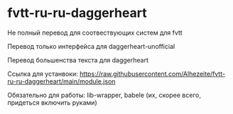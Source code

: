 # fvtt-ru-ru-daggerheart
Не полный перевод для соотвествующих систем для fvtt

Перевод только интерфейса для daggerheart-unofficial

Перевод большенства текста для daggerheart

Ссылка для устанвоки: https://raw.githubusercontent.com/Alhezeite/fvtt-ru-ru-daggerheart/main/module.json


Обязательно для работы: lib-wrapper, babele (их, скорее всего, придеться включить руками)
